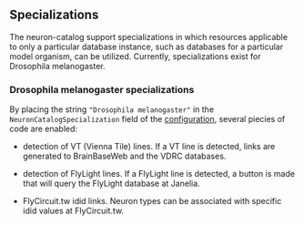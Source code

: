 ## Specializations

The neuron-catalog support specializations in which resources
applicable to only a particular database instance, such as databases
for a particular model organism, can be utilized. Currently,
specializations exist for Drosophila melanogaster.

### Drosophila melanogaster specializations

By placing the string `"Drosophila melanogaster"` in the
`NeuronCatalogSpecialization` field of the [configuration](configuration.md),
several piecies of code are enabled:

- detection of VT (Vienna Tile) lines. If a VT line is detected, links
  are generated to BrainBaseWeb and the VDRC databases.

- detection of FlyLight lines. If a FlyLight line is detected, a
  button is made that will query the FlyLight database at Janelia.

- FlyCircuit.tw idid links. Neuron types can be associated with
  specific idid values at FlyCircuit.tw.
